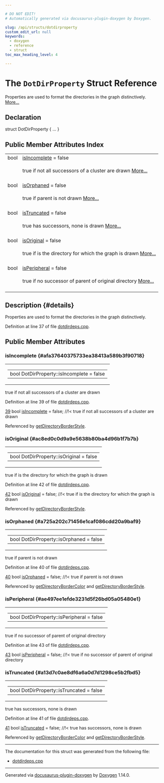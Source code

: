 ```yaml
---

# DO NOT EDIT!
# Automatically generated via docusaurus-plugin-doxygen by Doxygen.

slug: /api/structs/dotdirproperty
custom_edit_url: null
keywords:
  - doxygen
  - reference
  - struct
toc_max_heading_level: 4

---
```


<div class="doxyPage">

# The `DotDirProperty` Struct Reference

<p>Properties are used to format the directories in the graph distinctively. <a href="#details">More...</a></p>

## Declaration

<div class="doxyDeclaration">
struct DotDirProperty { ... }
</div>

## Public Member Attributes Index

<table class="doxyMembersIndex">

<tr class="doxyMemberIndexItem">
<td class="doxyMemberIndexItemType" align="left" valign="top">bool</td>
<td class="doxyMemberIndexItemName" align="left" valign="top"><a href="#afa37640375733ea38413a589b3f90718">isIncomplete</a> = false</td>
</tr>
<tr class="doxyMemberIndexDescription">
<td class="doxyMemberIndexDescriptionLeft"></td>
<td class="doxyMemberIndexDescriptionRight">
<p>true if not all successors of a cluster are drawn <a href="#afa37640375733ea38413a589b3f90718">More...</a></p>
</td>
</tr>
<tr class="doxyMemberIndexSeparator">
<td class="doxyMemberIndexSeparator" colspan="2"></td>
</tr>

<tr class="doxyMemberIndexItem">
<td class="doxyMemberIndexItemType" align="left" valign="top">bool</td>
<td class="doxyMemberIndexItemName" align="left" valign="top"><a href="#a725a202c71456e1caf086cdd20a9baf9">isOrphaned</a> = false</td>
</tr>
<tr class="doxyMemberIndexDescription">
<td class="doxyMemberIndexDescriptionLeft"></td>
<td class="doxyMemberIndexDescriptionRight">
<p>true if parent is not drawn <a href="#a725a202c71456e1caf086cdd20a9baf9">More...</a></p>
</td>
</tr>
<tr class="doxyMemberIndexSeparator">
<td class="doxyMemberIndexSeparator" colspan="2"></td>
</tr>

<tr class="doxyMemberIndexItem">
<td class="doxyMemberIndexItemType" align="left" valign="top">bool</td>
<td class="doxyMemberIndexItemName" align="left" valign="top"><a href="#a13d7c0ae8df6a6a0d7d1298ce5b2fbd5">isTruncated</a> = false</td>
</tr>
<tr class="doxyMemberIndexDescription">
<td class="doxyMemberIndexDescriptionLeft"></td>
<td class="doxyMemberIndexDescriptionRight">
<p>true has successors, none is drawn <a href="#a13d7c0ae8df6a6a0d7d1298ce5b2fbd5">More...</a></p>
</td>
</tr>
<tr class="doxyMemberIndexSeparator">
<td class="doxyMemberIndexSeparator" colspan="2"></td>
</tr>

<tr class="doxyMemberIndexItem">
<td class="doxyMemberIndexItemType" align="left" valign="top">bool</td>
<td class="doxyMemberIndexItemName" align="left" valign="top"><a href="#ac8ed0c0d9a9e5638b80ba4d96b1f7b7b">isOriginal</a> = false</td>
</tr>
<tr class="doxyMemberIndexDescription">
<td class="doxyMemberIndexDescriptionLeft"></td>
<td class="doxyMemberIndexDescriptionRight">
<p>true if is the directory for which the graph is drawn <a href="#ac8ed0c0d9a9e5638b80ba4d96b1f7b7b">More...</a></p>
</td>
</tr>
<tr class="doxyMemberIndexSeparator">
<td class="doxyMemberIndexSeparator" colspan="2"></td>
</tr>

<tr class="doxyMemberIndexItem">
<td class="doxyMemberIndexItemType" align="left" valign="top">bool</td>
<td class="doxyMemberIndexItemName" align="left" valign="top"><a href="#ae497ee1efde3231d5f26bd05a05480e1">isPeripheral</a> = false</td>
</tr>
<tr class="doxyMemberIndexDescription">
<td class="doxyMemberIndexDescriptionLeft"></td>
<td class="doxyMemberIndexDescriptionRight">
<p>true if no successor of parent of original directory <a href="#ae497ee1efde3231d5f26bd05a05480e1">More...</a></p>
</td>
</tr>
<tr class="doxyMemberIndexSeparator">
<td class="doxyMemberIndexSeparator" colspan="2"></td>
</tr>

</table>

## Description {#details}

<p>Properties are used to format the directories in the graph distinctively.</p>

<p>Definition at line 37 of file <a href="/web-doxygen/docs/api/files/src/dotdirdeps-cpp">dotdirdeps.cpp</a>.</p>

<div class="doxySectionDef">

## Public Member Attributes

### isIncomplete {#afa37640375733ea38413a589b3f90718}

<div class="doxyMemberItem">
<div class="doxyMemberProto">
<table class="doxyMemberLabels">
<tr class="doxyMemberLabels">
<td class="doxyMemberLabelsLeft">
<table class="doxyMemberName">
<tr>
<td class="doxyMemberName">bool DotDirProperty::isIncomplete = false</td>
</tr>
</table>
</td>
</tr>
</table>
</div>
<div class="doxyMemberDoc">
<p>true if not all successors of a cluster are drawn</p>

<p>Definition at line 39 of file <a href="/web-doxygen/docs/api/files/src/dotdirdeps-cpp">dotdirdeps.cpp</a>.</p>

<div class="doxyProgramListing">

<div class="doxyCodeLine"><span class="doxyLineNumber"><a href="#afa37640375733ea38413a589b3f90718">39</a></span><span class="doxyLineContent"><span class="doxyHighlight">  </span><span class="doxyHighlightKeywordType">bool</span><span class="doxyHighlight"> <a href="#afa37640375733ea38413a589b3f90718">isIncomplete</a> = </span><span class="doxyHighlightKeyword">false</span><span class="doxyHighlight">; </span><span class="doxyHighlightComment">//!&lt; true if not all successors of a cluster are drawn</span></span></div>

</div>


Referenced by <a href="/web-doxygen/docs/api/files/src/dotdirdeps-cpp/#a6aa3fa8ed5c1cb6cfe4a5f821d1c776f">getDirectoryBorderStyle</a>.
</div>
</div>

### isOriginal {#ac8ed0c0d9a9e5638b80ba4d96b1f7b7b}

<div class="doxyMemberItem">
<div class="doxyMemberProto">
<table class="doxyMemberLabels">
<tr class="doxyMemberLabels">
<td class="doxyMemberLabelsLeft">
<table class="doxyMemberName">
<tr>
<td class="doxyMemberName">bool DotDirProperty::isOriginal = false</td>
</tr>
</table>
</td>
</tr>
</table>
</div>
<div class="doxyMemberDoc">
<p>true if is the directory for which the graph is drawn</p>

<p>Definition at line 42 of file <a href="/web-doxygen/docs/api/files/src/dotdirdeps-cpp">dotdirdeps.cpp</a>.</p>

<div class="doxyProgramListing">

<div class="doxyCodeLine"><span class="doxyLineNumber"><a href="#ac8ed0c0d9a9e5638b80ba4d96b1f7b7b">42</a></span><span class="doxyLineContent"><span class="doxyHighlight">  </span><span class="doxyHighlightKeywordType">bool</span><span class="doxyHighlight"> <a href="#ac8ed0c0d9a9e5638b80ba4d96b1f7b7b">isOriginal</a>   = </span><span class="doxyHighlightKeyword">false</span><span class="doxyHighlight">; </span><span class="doxyHighlightComment">//!&lt; true if is the directory for which the graph is drawn</span></span></div>

</div>


Referenced by <a href="/web-doxygen/docs/api/files/src/dotdirdeps-cpp/#a6aa3fa8ed5c1cb6cfe4a5f821d1c776f">getDirectoryBorderStyle</a>.
</div>
</div>

### isOrphaned {#a725a202c71456e1caf086cdd20a9baf9}

<div class="doxyMemberItem">
<div class="doxyMemberProto">
<table class="doxyMemberLabels">
<tr class="doxyMemberLabels">
<td class="doxyMemberLabelsLeft">
<table class="doxyMemberName">
<tr>
<td class="doxyMemberName">bool DotDirProperty::isOrphaned = false</td>
</tr>
</table>
</td>
</tr>
</table>
</div>
<div class="doxyMemberDoc">
<p>true if parent is not drawn</p>

<p>Definition at line 40 of file <a href="/web-doxygen/docs/api/files/src/dotdirdeps-cpp">dotdirdeps.cpp</a>.</p>

<div class="doxyProgramListing">

<div class="doxyCodeLine"><span class="doxyLineNumber"><a href="#a725a202c71456e1caf086cdd20a9baf9">40</a></span><span class="doxyLineContent"><span class="doxyHighlight">  </span><span class="doxyHighlightKeywordType">bool</span><span class="doxyHighlight"> <a href="#a725a202c71456e1caf086cdd20a9baf9">isOrphaned</a>   = </span><span class="doxyHighlightKeyword">false</span><span class="doxyHighlight">; </span><span class="doxyHighlightComment">//!&lt; true if parent is not drawn</span></span></div>

</div>


Referenced by <a href="/web-doxygen/docs/api/files/src/dotdirdeps-cpp/#aed9febe225f49a478f1ac4ab8c92786d">getDirectoryBorderColor</a> and <a href="/web-doxygen/docs/api/files/src/dotdirdeps-cpp/#a6aa3fa8ed5c1cb6cfe4a5f821d1c776f">getDirectoryBorderStyle</a>.
</div>
</div>

### isPeripheral {#ae497ee1efde3231d5f26bd05a05480e1}

<div class="doxyMemberItem">
<div class="doxyMemberProto">
<table class="doxyMemberLabels">
<tr class="doxyMemberLabels">
<td class="doxyMemberLabelsLeft">
<table class="doxyMemberName">
<tr>
<td class="doxyMemberName">bool DotDirProperty::isPeripheral = false</td>
</tr>
</table>
</td>
</tr>
</table>
</div>
<div class="doxyMemberDoc">
<p>true if no successor of parent of original directory</p>

<p>Definition at line 43 of file <a href="/web-doxygen/docs/api/files/src/dotdirdeps-cpp">dotdirdeps.cpp</a>.</p>

<div class="doxyProgramListing">

<div class="doxyCodeLine"><span class="doxyLineNumber"><a href="#ae497ee1efde3231d5f26bd05a05480e1">43</a></span><span class="doxyLineContent"><span class="doxyHighlight">  </span><span class="doxyHighlightKeywordType">bool</span><span class="doxyHighlight"> <a href="#ae497ee1efde3231d5f26bd05a05480e1">isPeripheral</a> = </span><span class="doxyHighlightKeyword">false</span><span class="doxyHighlight">; </span><span class="doxyHighlightComment">//!&lt; true if no successor of parent of original directory</span></span></div>

</div>

</div>
</div>

### isTruncated {#a13d7c0ae8df6a6a0d7d1298ce5b2fbd5}

<div class="doxyMemberItem">
<div class="doxyMemberProto">
<table class="doxyMemberLabels">
<tr class="doxyMemberLabels">
<td class="doxyMemberLabelsLeft">
<table class="doxyMemberName">
<tr>
<td class="doxyMemberName">bool DotDirProperty::isTruncated = false</td>
</tr>
</table>
</td>
</tr>
</table>
</div>
<div class="doxyMemberDoc">
<p>true has successors, none is drawn</p>

<p>Definition at line 41 of file <a href="/web-doxygen/docs/api/files/src/dotdirdeps-cpp">dotdirdeps.cpp</a>.</p>

<div class="doxyProgramListing">

<div class="doxyCodeLine"><span class="doxyLineNumber"><a href="#a13d7c0ae8df6a6a0d7d1298ce5b2fbd5">41</a></span><span class="doxyLineContent"><span class="doxyHighlight">  </span><span class="doxyHighlightKeywordType">bool</span><span class="doxyHighlight"> <a href="#a13d7c0ae8df6a6a0d7d1298ce5b2fbd5">isTruncated</a>  = </span><span class="doxyHighlightKeyword">false</span><span class="doxyHighlight">; </span><span class="doxyHighlightComment">//!&lt; true has successors, none is drawn</span></span></div>

</div>


Referenced by <a href="/web-doxygen/docs/api/files/src/dotdirdeps-cpp/#aed9febe225f49a478f1ac4ab8c92786d">getDirectoryBorderColor</a> and <a href="/web-doxygen/docs/api/files/src/dotdirdeps-cpp/#a6aa3fa8ed5c1cb6cfe4a5f821d1c776f">getDirectoryBorderStyle</a>.
</div>
</div>

</div>

<hr/>

<p>The documentation for this struct was generated from the following file:</p>

<ul>
<li><a href="/web-doxygen/docs/api/files/src/dotdirdeps-cpp">dotdirdeps.cpp</a></li>
</ul>

<hr/>

<p class="doxyGeneratedBy">Generated via <a href="https://github.com/xpack/docusaurus-plugin-doxygen">docusaurus-plugin-doxygen</a> by <a href="https://www.doxygen.nl">Doxygen</a> 1.14.0.</p>

</div>
